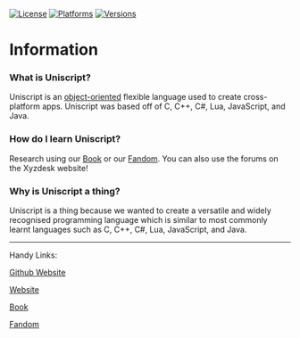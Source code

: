 [![License](https://img.shields.io/badge/License-Apache-red.svg)](https://github.com/xyzdeskorg/uniscript/blob/master/LICENSE)
[![Platforms](https://img.shields.io/badge/platform-Windows%20|%20Linux%20|%20OSX-lightgrey)](https://github.com/xyzdeskorg/uniscript/blob/master/PLATFORMS)
[![Versions](https://img.shields.io/static/v1?label=Version&message=3.9.18.8&color=%3CCOLOR%3E)](https://github.com/xyzdeskorg/uniscript/blob/master/VERSION)

<!--
 ! 
-->

<h1>Information</h1>

<h3>What is Uniscript?</h3>
<p>Uniscript is an <a href="https://en.wikipedia.org/wiki/Object-oriented_programming">object-oriented</a> flexible language used to create cross-platform apps. Uniscript was based off of C, C++, C#, Lua, JavaScript, and Java.</p>

<h3>How do I learn Uniscript?</h3>
<p>Research using our <a href="https://docs.xyzdesk.online">Book</a> or our <a href="https://uniscript.fandom.com">Fandom</a>. You can also use the forums on the Xyzdesk website!</p>

<h3>Why is Uniscript a thing?</h3>
<p>Uniscript is a thing because we wanted to create a versatile and widely recognised programming language which is similar to most commonly learnt languages such as C, C++, C#, Lua, JavaScript, and Java.</p>
 
***

<p>Handy Links:</p>

<a href="http://xyzdeskorg.github.io/webuni">Github Website</a>

<a href="https://uniscript.xyzdesk.online/">Website</a>

<a href="https://docs.xyzdesk.online">Book</a>

<a href="https://uniscript.fandom.com/wiki/Uniscript_Wiki">Fandom</a>



  

